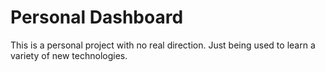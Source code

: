 # Personal Dashboard
This is a personal project with no real direction. Just being used to learn a variety of new technologies.